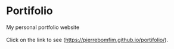 # Portifolio
My personal portfolio website <br>
<br>
Click on the link to see  (https://pierrebomfim.github.io/portifolio/).
